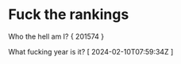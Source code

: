# Fuck the rankings

Who the hell am I?
{ 201574 }

What fucking year is it?
[ 2024-02-10T07:59:34Z ]
